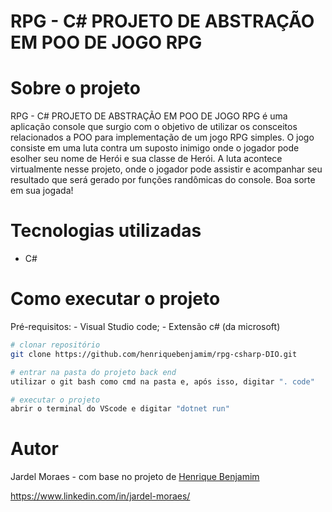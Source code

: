 # RPG - C# PROJETO DE ABSTRAÇÃO EM POO DE JOGO RPG


# Sobre o projeto

RPG - C# PROJETO DE ABSTRAÇÃO EM POO DE JOGO RPG é uma aplicação console que surgio com o objetivo de utilizar os consceitos relacionados a POO para implementação de um jogo RPG simples. O jogo consiste em uma luta contra um suposto inimigo onde o jogador pode esolher seu nome de Herói e sua classe de Herói. A luta acontece virtualmente nesse projeto, onde o jogador pode assistir e acompanhar seu resultado que será gerado por funções randômicas do console. Boa sorte em sua jogada! 

# Tecnologias utilizadas
- C#

# Como executar o projeto

Pré-requisitos: - Visual Studio code; - Extensão c# (da microsoft)

```bash
# clonar repositório
git clone https://github.com/henriquebenjamim/rpg-csharp-DIO.git

# entrar na pasta do projeto back end
utilizar o git bash como cmd na pasta e, após isso, digitar ". code" 

# executar o projeto
abrir o terminal do VScode e digitar "dotnet run"
```

# Autor

Jardel Moraes - com base no projeto de <a href = "https://github.com/henriquebenjamim/rpg-csharp-DIO">Henrique Benjamim</a> 

https://www.linkedin.com/in/jardel-moraes/
